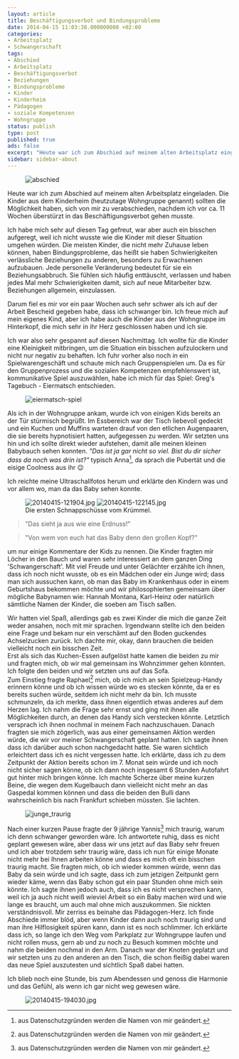 ```yaml
---
layout: article
title: Beschäftigungsverbot und Bindungsprobleme
date: 2014-04-15 11:03:38.000000000 +02:00
categories:
- Arbeitsplatz
- Schwangerschaft
tags:
- Abschied
- Arbeitsplatz
- Beschäftigungsverbot
- Beziehungen
- Bindungsprobleme
- Kinder
- Kinderheim
- Pädagogen
- soziale Kompetenzen
- Wohngruppe
status: publish
type: post
published: true
ads: false
excerpt: "Heute war ich zum Abschied auf meinem alten Arbeitsplatz eingeladen. Die Kinder aus dem Kinderheim (heutzutage Wohngruppe genannt) sollten die Möglichkeit haben, sich von mir zu verabschieden, nachdem ich vor ca. 11 Wochen überstürzt in das Beschäftigungsverbot gehen musste."
sidebar: sidebar-about
---
```

<figure>
  <img src="{{ site.url }}/images/abschied.jpg" alt="abschied" />
</figure>

Heute war ich zum Abschied auf meinem alten Arbeitsplatz eingeladen.
Die Kinder aus dem Kinderheim (heutzutage Wohngruppe genannt) sollten die Möglichkeit haben, sich von mir zu verabschieden, nachdem ich vor ca. 11 Wochen überstürzt in das Beschäftigungsverbot gehen musste.

Ich habe mich sehr auf diesen Tag gefreut, war aber auch ein bisschen aufgeregt, weil ich nicht wusste wie die Kinder mit dieser Situation umgehen würden.
Die meisten Kinder, die nicht mehr Zuhause leben können, haben Bindungsprobleme, das heißt sie haben Schwierigkeiten verlässliche Beziehungen zu anderen, besonders zu Erwachsenen aufzubauen.
Jede personelle Veränderung bedeutet für sie ein Beziehungsabbruch.
Sie fühlen sich häufig enttäuscht, verlassen und haben jedes Mal mehr Schwierigkeiten damit, sich auf neue Mitarbeiter bzw. Beziehungen allgemein, einzulassen.

Darum fiel es mir vor ein paar Wochen auch sehr schwer als ich auf der Arbeit Bescheid gegeben habe, dass ich schwanger bin.
Ich freue mich auf mein eigenes Kind, aber ich habe auch die Kinder aus der Wohngruppe im Hinterkopf, die mich sehr in ihr Herz geschlossen haben und ich sie.

Ich war also sehr gespannt auf diesen Nachmittag.
Ich wollte für die Kinder eine Kleinigkeit mitbringen, um die Situation ein bisschen aufzulockern und nicht nur negativ zu behaften.
Ich fuhr vorher also noch in ein Spielwarengeschäft und schaute mich nach Gruppenspielen um.
Da es für den Gruppenprozess und die sozialen Kompetenzen empfehlenswert ist, kommunikative Spiel auszuwählen, habe ich mich für das Spiel: Greg's Tagebuch - Eiermatsch entschieden.

<figure>
<img src="{{ site.url }}/images/eiermatsch-spiel.jpg" alt="eiermatsch-spiel" />
</figure>

Als ich in der Wohngruppe ankam, wurde ich von einigen Kids bereits an der Tür stürmisch begrüßt.
Im Essbereich war der Tisch liebevoll gedeckt und ein Kuchen und Muffins warteten drauf von den etlichen Augenpaaren, die sie bereits hypnotisiert hatten, aufgegessen zu werden. Wir setzten uns hin und ich sollte direkt wieder aufstehen, damit alle meinen kleinen Babybauch sehen konnten.
*"Das ist ja gar nicht so viel. Bist du dir sicher dass da noch was drin ist?"*
typisch Anna[^1], da sprach die Pubertät und die eisige Coolness aus ihr :wink:

Ich reichte meine Ultraschallfotos herum und erklärte den Kindern was und vor allem wo, man da das Baby sehen konnte.

<figure class="half">
<img src="{{ site.url }}/images/20140415-121904.jpg" alt="20140415-121904.jpg" />
<img src="{{ site.url }}/images/20140415-122145.jpg" alt="20140415-122145.jpg" />
<figcaption>Die ersten Schnappschüsse vom Krümmel.</figcaption>
</figure>

>"Das sieht ja aus wie eine Erdnuss!"

>"Von wem von euch hat das Baby denn den großen Kopf?"

um nur einige Kommentare der Kids zu nennen.
Die Kinder fragten mir Löcher in den Bauch und waren sehr interessiert an dem ganzen Ding 'Schwangerschaft'.
Mit viel Freude und unter Gelächter erzählte ich ihnen, dass ich noch nicht wusste, ob es ein Mädchen oder ein Junge wird; dass man sich aussuchen kann, ob man das Baby im Krankenhaus oder in einem Geburtshaus bekommen möchte und wir philosophierten gemeinsam über mögliche Babynamen wie: Hannah Montana, Karl-Heinz oder natürlich sämtliche Namen der Kinder, die soeben am Tisch saßen.

Wir hatten viel Spaß, allerdings gab es zwei Kinder die mich die ganze Zeit weder ansahen, noch mit mir sprachen.
Irgendwann stellte ich den beiden eine Frage und bekam nur ein verschämt auf den Boden guckendes Achselzucken zurück.
Ich dachte mir, okay, dann brauchen die beiden vielleicht noch ein bisschen Zeit.  
Erst als sich das Kuchen-Essen aufgelöst hatte kamen die beiden zu mir und fragten mich, ob wir mal gemeinsam ins Wohnzimmer gehen könnten.
Ich folgte den beiden und wir setzten uns auf das Sofa.  
Zum Einstieg fragte Raphael[^1] mich, ob ich mich an sein Spielzeug-Handy erinnern könne und ob ich wissen würde wo es stecken könnte, da er es bereits suchen würde, seitdem ich nicht mehr da bin.
Ich musste schmunzeln, da ich merkte, dass ihnen eigentlich etwas anderes auf dem Herzen lag.
Ich nahm die Frage sehr ernst und ging mit ihnen alle Möglichkeiten durch, an denen das Handy sich verstecken könnte.
Letztlich versprach ich ihnen nochmal in meinem Fach nachzuschauen.
Danach fragten sie mich zögerlich, was aus einer gemeinsamen Aktion werden würde, die wir vor meiner Schwangerschaft geplant hatten.
Ich sagte ihnen dass ich darüber auch schon nachgedacht hatte.
Sie waren sichtlich erleichtert dass ich es nicht vergessen hatte.
Ich erklärte, dass ich zu dem Zeitpunkt der Aktion bereits schon im 7. Monat sein würde und ich noch nicht sicher sagen könne, ob ich dann noch insgesamt 6 Stunden Autofahrt gut hinter mich bringen könne.
Ich machte Scherze über meine kurzen Beine, die wegen dem Kugelbauch dann vielleicht nicht mehr an das Gaspedal kommen können und dass die beiden den Bulli dann wahrscheinlich bis nach Frankfurt schieben müssten.
Sie lachten.

<figure>
  <img src="{{ site.url }}/images/junge_traurig.jpg" alt="junge_traurig" />
</figure>

Nach einer kurzen Pause fragte der 9 jährige Yannis[^1] mich traurig, warum ich denn schwanger geworden wäre.
Ich antwortete ruhig, dass es nicht geplant gewesen wäre, aber dass wir uns jetzt auf das Baby sehr freuen und ich aber trotzdem sehr traurig wäre, dass ich nun für einige Monate nicht mehr bei Ihnen arbeiten könne und dass es mich oft ein bisschen traurig macht.
Sie fragten mich, ob ich wieder kommen würde, wenn das Baby da sein würde und ich sagte, dass ich zum jetzigen Zeitpunkt gern wieder käme, wenn das Baby schon gut ein paar Stunden ohne mich sein könnte.
Ich sagte ihnen jedoch auch, dass ich es nicht versprechen kann, weil ich ja auch nicht weiß wieviel Arbeit so ein Baby machen wird und wie lange es braucht, um auch mal ohne mich auszukommen. Sie nickten verständnisvoll.
Mir zerriss es beinahe das Pädagogen-Herz.
Ich finde Abschiede immer blöd, aber wenn Kinder dann auch noch traurig sind und man ihre Hilflosigkeit spüren kann, dann ist es noch schlimmer.
Ich erklärte dass ich, so lange ich den Weg vom Parkplatz zur Wohngruppe laufen und nicht rollen muss, gern ab und zu noch zu Besuch kommen möchte und nahm die beiden nochmal in den Arm.
Danach war der Knoten geplatzt und wir setzten uns zu den anderen an den Tisch, die schon fleißig dabei waren das neue Spiel auszutesten und sichtlich Spaß dabei hatten.

Ich blieb noch eine Stunde, bis zum Abendessen und genoss die Harmonie und das Gefühl, als wenn ich gar nicht weg gewesen wäre.

<figure>
  <img src="{{ site.url }}/images/20140415-194030.jpg" alt="20140415-194030.jpg" />
</figure>

[^1]: aus Datenschutzgründen werden die Namen von mir geändert.
